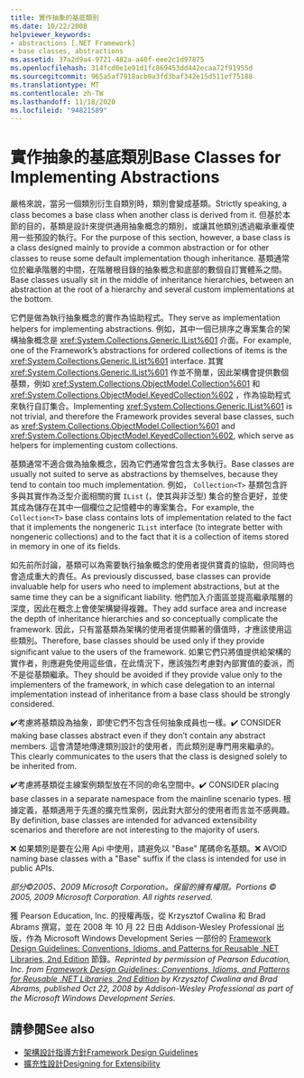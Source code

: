 ```yaml
---
title: 實作抽象的基底類別
ms.date: 10/22/2008
helpviewer_keywords:
- abstractions [.NET Framework]
- base classes, abstractions
ms.assetid: 37a2d9a4-9721-482a-a40f-eee2c1d97875
ms.openlocfilehash: 314fcd0e1e91d1fc869453dd442ecaa72f91955d
ms.sourcegitcommit: 965a5af7918acb0a3fd3baf342e15d511ef75188
ms.translationtype: MT
ms.contentlocale: zh-TW
ms.lasthandoff: 11/18/2020
ms.locfileid: "94821589"
---
```

# <a name="base-classes-for-implementing-abstractions"></a><span data-ttu-id="81799-102">實作抽象的基底類別</span><span class="sxs-lookup"><span data-stu-id="81799-102">Base Classes for Implementing Abstractions</span></span>
<span data-ttu-id="81799-103">嚴格來說，當另一個類別衍生自類別時，類別會變成基類。</span><span class="sxs-lookup"><span data-stu-id="81799-103">Strictly speaking, a class becomes a base class when another class is derived from it.</span></span> <span data-ttu-id="81799-104">但基於本節的目的，基類是設計來提供通用抽象概念的類別，或讓其他類別透過繼承重複使用一些預設的執行。</span><span class="sxs-lookup"><span data-stu-id="81799-104">For the purpose of this section, however, a base class is a class designed mainly to provide a common abstraction or for other classes to reuse some default implementation though inheritance.</span></span> <span data-ttu-id="81799-105">基類通常位於繼承階層的中間，在階層根目錄的抽象概念和底部的數個自訂實體系之間。</span><span class="sxs-lookup"><span data-stu-id="81799-105">Base classes usually sit in the middle of inheritance hierarchies, between an abstraction at the root of a hierarchy and several custom implementations at the bottom.</span></span>

 <span data-ttu-id="81799-106">它們是做為執行抽象概念的實作為協助程式。</span><span class="sxs-lookup"><span data-stu-id="81799-106">They serve as implementation helpers for implementing abstractions.</span></span> <span data-ttu-id="81799-107">例如，其中一個已排序之專案集合的架構抽象概念是 <xref:System.Collections.Generic.IList%601> 介面。</span><span class="sxs-lookup"><span data-stu-id="81799-107">For example, one of the Framework’s abstractions for ordered collections of items is the <xref:System.Collections.Generic.IList%601> interface.</span></span> <span data-ttu-id="81799-108">其實 <xref:System.Collections.Generic.IList%601> 作並不簡單，因此架構會提供數個基類，例如 <xref:System.Collections.ObjectModel.Collection%601> 和 <xref:System.Collections.ObjectModel.KeyedCollection%602> ，作為協助程式來執行自訂集合。</span><span class="sxs-lookup"><span data-stu-id="81799-108">Implementing <xref:System.Collections.Generic.IList%601> is not trivial, and therefore the Framework provides several base classes, such as <xref:System.Collections.ObjectModel.Collection%601> and <xref:System.Collections.ObjectModel.KeyedCollection%602>, which serve as helpers for implementing custom collections.</span></span>

 <span data-ttu-id="81799-109">基類通常不適合做為抽象概念，因為它們通常會包含太多執行。</span><span class="sxs-lookup"><span data-stu-id="81799-109">Base classes are usually not suited to serve as abstractions by themselves, because they tend to contain too much implementation.</span></span> <span data-ttu-id="81799-110">例如， `Collection<T>` 基類包含許多與其實作為泛型介面相關的實 `IList` (，使其與非泛型) 集合的整合更好，並使其成為儲存在其中一個欄位之記憶體中的專案集合。</span><span class="sxs-lookup"><span data-stu-id="81799-110">For example, the `Collection<T>` base class contains lots of implementation related to the fact that it implements the nongeneric `IList` interface (to integrate better with nongeneric collections) and to the fact that it is a collection of items stored in memory in one of its fields.</span></span>

 <span data-ttu-id="81799-111">如先前所討論，基類可以為需要執行抽象概念的使用者提供寶貴的協助，但同時也會造成重大的責任。</span><span class="sxs-lookup"><span data-stu-id="81799-111">As previously discussed, base classes can provide invaluable help for users who need to implement abstractions, but at the same time they can be a significant liability.</span></span> <span data-ttu-id="81799-112">他們加入介面區並提高繼承階層的深度，因此在概念上會使架構變得複雜。</span><span class="sxs-lookup"><span data-stu-id="81799-112">They add surface area and increase the depth of inheritance hierarchies and so conceptually complicate the framework.</span></span> <span data-ttu-id="81799-113">因此，只有當基類為架構的使用者提供顯著的價值時，才應該使用這些類別。</span><span class="sxs-lookup"><span data-stu-id="81799-113">Therefore, base classes should be used only if they provide significant value to the users of the framework.</span></span> <span data-ttu-id="81799-114">如果它們只將值提供給架構的實作者，則應避免使用這些值，在此情況下，應該強烈考慮對內部實值的委派，而不是從基類繼承。</span><span class="sxs-lookup"><span data-stu-id="81799-114">They should be avoided if they provide value only to the implementers of the framework, in which case delegation to an internal implementation instead of inheritance from a base class should be strongly considered.</span></span>

 <span data-ttu-id="81799-115">✔️考慮將基類設為抽象，即使它們不包含任何抽象成員也一樣。</span><span class="sxs-lookup"><span data-stu-id="81799-115">✔️ CONSIDER making base classes abstract even if they don’t contain any abstract members.</span></span> <span data-ttu-id="81799-116">這會清楚地傳達類別設計的使用者，而此類別是專門用來繼承的。</span><span class="sxs-lookup"><span data-stu-id="81799-116">This clearly communicates to the users that the class is designed solely to be inherited from.</span></span>

 <span data-ttu-id="81799-117">✔️考慮將基類從主線案例類型放在不同的命名空間中。</span><span class="sxs-lookup"><span data-stu-id="81799-117">✔️ CONSIDER placing base classes in a separate namespace from the mainline scenario types.</span></span> <span data-ttu-id="81799-118">根據定義，基類適用于先進的擴充性案例，因此對大部分的使用者而言並不感興趣。</span><span class="sxs-lookup"><span data-stu-id="81799-118">By definition, base classes are intended for advanced extensibility scenarios and therefore are not interesting to the majority of users.</span></span>

 <span data-ttu-id="81799-119">❌ 如果類別是要在公用 Api 中使用，請避免以 "Base" 尾碼命名基類。</span><span class="sxs-lookup"><span data-stu-id="81799-119">❌ AVOID naming base classes with a "Base" suffix if the class is intended for use in public APIs.</span></span>

 <span data-ttu-id="81799-120">*部分©2005、2009 Microsoft Corporation。保留的擁有權限。*</span><span class="sxs-lookup"><span data-stu-id="81799-120">*Portions © 2005, 2009 Microsoft Corporation. All rights reserved.*</span></span>

 <span data-ttu-id="81799-121">獲 Pearson Education, Inc. 的授權再版，從 Krzysztof Cwalina 和 Brad Abrams 撰寫，並在 2008 年 10 月 22 日由 Addison-Wesley Professional 出版，作為 Microsoft Windows Development Series 一部份的 [Framework Design Guidelines: Conventions, Idioms, and Patterns for Reusable .NET Libraries, 2nd Edition](https://www.informit.com/store/framework-design-guidelines-conventions-idioms-and-9780321545619) 節錄。</span><span class="sxs-lookup"><span data-stu-id="81799-121">*Reprinted by permission of Pearson Education, Inc. from [Framework Design Guidelines: Conventions, Idioms, and Patterns for Reusable .NET Libraries, 2nd Edition](https://www.informit.com/store/framework-design-guidelines-conventions-idioms-and-9780321545619) by Krzysztof Cwalina and Brad Abrams, published Oct 22, 2008 by Addison-Wesley Professional as part of the Microsoft Windows Development Series.*</span></span>

## <a name="see-also"></a><span data-ttu-id="81799-122">請參閱</span><span class="sxs-lookup"><span data-stu-id="81799-122">See also</span></span>

- [<span data-ttu-id="81799-123">架構設計指導方針</span><span class="sxs-lookup"><span data-stu-id="81799-123">Framework Design Guidelines</span></span>](index.md)
- [<span data-ttu-id="81799-124">擴充性設計</span><span class="sxs-lookup"><span data-stu-id="81799-124">Designing for Extensibility</span></span>](designing-for-extensibility.md)
